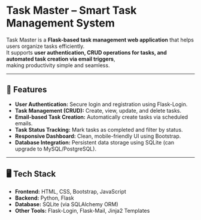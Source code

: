 # **Task Master – Smart Task Management System**  

Task Master is a **Flask-based task management web application** that helps users organize tasks efficiently.  
It supports **user authentication, CRUD operations for tasks, and automated task creation via email triggers**,  
making productivity simple and seamless.

---

## **🚀 Features**

- **User Authentication:** Secure login and registration using Flask-Login.  
- **Task Management (CRUD):** Create, view, update, and delete tasks.  
- **Email-based Task Creation:** Automatically create tasks via scheduled emails.  
- **Task Status Tracking:** Mark tasks as completed and filter by status.  
- **Responsive Dashboard:** Clean, mobile-friendly UI using Bootstrap.  
- **Database Integration:** Persistent data storage using SQLite (can upgrade to MySQL/PostgreSQL).  

---

## **🖥️ Tech Stack**

- **Frontend:** HTML, CSS, Bootstrap, JavaScript  
- **Backend:** Python, Flask  
- **Database:** SQLite (via SQLAlchemy ORM)  
- **Other Tools:** Flask-Login, Flask-Mail, Jinja2 Templates  



